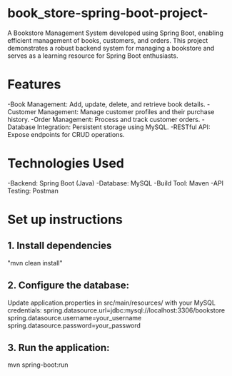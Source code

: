# book_store-spring-boot-project-
A Bookstore Management System developed using Spring Boot, enabling efficient management of books, customers, and orders. This project demonstrates a robust backend system for managing a bookstore and serves as a learning resource for Spring Boot enthusiasts.

# Features
-Book Management: Add, update, delete, and retrieve book details.
-Customer Management: Manage customer profiles and their purchase history.
-Order Management: Process and track customer orders.
-Database Integration: Persistent storage using MySQL.
-RESTful API: Expose endpoints for CRUD operations.

# Technologies Used
-Backend: Spring Boot (Java)
-Database: MySQL
-Build Tool: Maven
-API Testing: Postman

# Set up instructions
## 1. Install dependencies
   "mvn clean install"
## 2. Configure the database:
   Update application.properties in src/main/resources/ with your MySQL credentials:
   spring.datasource.url=jdbc:mysql://localhost:3306/bookstore  
   spring.datasource.username=your_username  
   spring.datasource.password=your_password
## 3. Run the application:
   mvn spring-boot:run  

